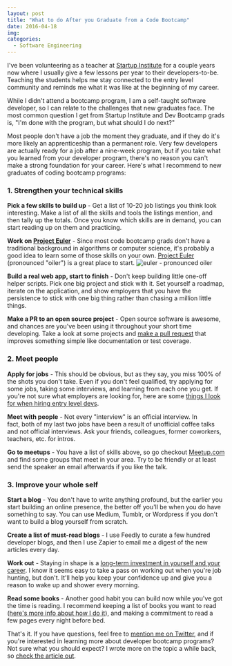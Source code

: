 ```yaml
---
layout: post
title: "What to do After you Graduate from a Code Bootcamp"
date: 2016-04-18
img: 
categories:
  - Software Engineering
---
```

I've been volunteering as a teacher at [Startup Institute](https://www.startupinstitute.com/) for a couple years now where I usually give a few lessons per year to their developers-to-be. Teaching the students helps me stay connected to the entry level community and reminds me what it was like at the beginning of my career.

While I didn't attend a bootcamp program, I am a self-taught software developer, so I can relate to the challenges that new graduates face. The most common question I get from Startup Institute and Dev Bootcamp grads is, "I'm done with the program, but what should I do next?"

Most people don't have a job the moment they graduate, and if they do it's more likely an apprenticeship than a permanent role. Very few developers are actually ready for a job after a nine-week program, but if you take what you learned from your developer program, there's no reason you can't make a strong foundation for your career. Here's what I recommend to new graduates of coding bootcamp programs:

### 1. Strengthen your technical skills

**Pick a few skills to build up** - Get a list of 10-20 job listings you think look interesting. Make a list of all the skills and tools the listings mention, and then tally up the totals. Once you know which skills are in demand, you can start reading up on them and practicing.

**Work on [Project Euler](https://projecteuler.net/)** - Since most code bootcamp grads don't have a traditional background in algorithms or computer science, it's probably a good idea to learn some of those skills on your own. [Project Euler](https://projecteuler.net/) (pronounced "oiler") is a great place to start. ![euler - pronounced oiler](https://i.imgur.com/dD6esn4.jpg)

**Build a real web app, start to finish** - Don't keep building little one-off helper scripts. Pick one big project and stick with it. Set yourself a roadmap, iterate on the application, and show employers that you have the persistence to stick with one big thing rather than chasing a million little things.

**Make a PR to an open source project** - Open source software is awesome, and chances are you've been using it throughout your short time developing. Take a look at some projects and [make a pull request](https://guides.github.com/activities/contributing-to-open-source/) that improves something simple like documentation or test coverage.

### 2. Meet people

**Apply for jobs** - This should be obvious, but as they say, you miss 100% of the shots you don't take. Even if you don't feel qualified, try applying for some jobs, taking some interviews, and learning from each one you get. If you're not sure what employers are looking for, here are some [things I look for when hiring entry level devs](http://blog.startupinstitute.com/2016-04-13-qualities-of-a-good-developer-karl-hughes/). 

**Meet with people** - Not every "interview" is an official interview. In fact, both of my last two jobs have been a result of unofficial coffee talks and not official interviews. Ask your friends, colleagues, former coworkers, teachers, etc. for intros.

**Go to meetups** - You have a list of skills above, so go checkout [Meetup.com](http://www.meetup.com/) and find some groups that meet in your area. Try to be friendly or at least send the speaker an email afterwards if you like the talk.

### 3. Improve your whole self

**Start a blog** - You don't have to write anything profound, but the earlier you start building an online presence, the better off you'll be when you do have something to say. You can use Medium, Tumblr, or Wordpress if you don't want to build a blog yourself from scratch.

**Create a list of must-read blogs** - I use Feedly to curate a few hundred developer blogs, and then I use Zapier to email me a digest of the new articles every day.

**Work out** - Staying in shape is a [long-term investment in yourself and your career](https://www.karllhughes.com/2015/health-investment-success/). I know it seems easy to take a pass on working out when you're job hunting, but don't. It'll help you keep your confidence up and give you a reason to wake up and shower every morning.

**Read some books** - Another good habit you can build now while you've got the time is reading. I recommend keeping a list of books you want to read ([here's more info about how I do it](https://www.karllhughes.com/2015/trello-as-a-reading-list/)), and making a commitment to read a few pages every night before bed.

That's it. If you have questions, feel free to [mention me on Twitter](https://twitter.com/karllhughes), and if you're interested in learning more about developer bootcamp programs? Not sure what you should expect? I wrote more on the topic a while back, so [check the article out](http://www.karllhughes.com/2014/dev-bootcamp-program/).
